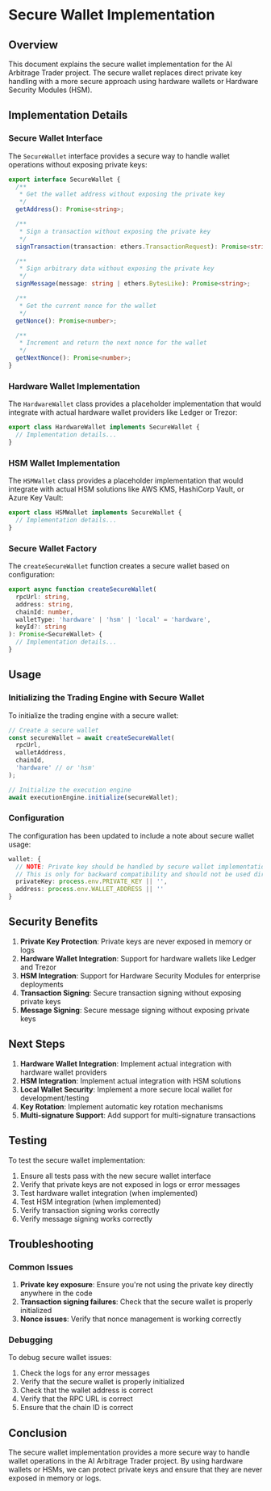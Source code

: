 # Secure Wallet Implementation

## Overview

This document explains the secure wallet implementation for the AI Arbitrage Trader project. The secure wallet replaces direct private key handling with a more secure approach using hardware wallets or Hardware Security Modules (HSM).

## Implementation Details

### Secure Wallet Interface

The `SecureWallet` interface provides a secure way to handle wallet operations without exposing private keys:

```typescript
export interface SecureWallet {
  /**
   * Get the wallet address without exposing the private key
   */
  getAddress(): Promise<string>;

  /**
   * Sign a transaction without exposing the private key
   */
  signTransaction(transaction: ethers.TransactionRequest): Promise<string>;

  /**
   * Sign arbitrary data without exposing the private key
   */
  signMessage(message: string | ethers.BytesLike): Promise<string>;

  /**
   * Get the current nonce for the wallet
   */
  getNonce(): Promise<number>;

  /**
   * Increment and return the next nonce for the wallet
   */
  getNextNonce(): Promise<number>;
}
```

### Hardware Wallet Implementation

The `HardwareWallet` class provides a placeholder implementation that would integrate with actual hardware wallet providers like Ledger or Trezor:

```typescript
export class HardwareWallet implements SecureWallet {
  // Implementation details...
}
```

### HSM Wallet Implementation

The `HSMWallet` class provides a placeholder implementation that would integrate with actual HSM solutions like AWS KMS, HashiCorp Vault, or Azure Key Vault:

```typescript
export class HSMWallet implements SecureWallet {
  // Implementation details...
}
```

### Secure Wallet Factory

The `createSecureWallet` function creates a secure wallet based on configuration:

```typescript
export async function createSecureWallet(
  rpcUrl: string,
  address: string,
  chainId: number,
  walletType: 'hardware' | 'hsm' | 'local' = 'hardware',
  keyId?: string
): Promise<SecureWallet> {
  // Implementation details...
}
```

## Usage

### Initializing the Trading Engine with Secure Wallet

To initialize the trading engine with a secure wallet:

```typescript
// Create a secure wallet
const secureWallet = await createSecureWallet(
  rpcUrl,
  walletAddress,
  chainId,
  'hardware' // or 'hsm'
);

// Initialize the execution engine
await executionEngine.initialize(secureWallet);
```

### Configuration

The configuration has been updated to include a note about secure wallet usage:

```typescript
wallet: {
  // NOTE: Private key should be handled by secure wallet implementation
  // This is only for backward compatibility and should not be used directly
  privateKey: process.env.PRIVATE_KEY || '',
  address: process.env.WALLET_ADDRESS || ''
}
```

## Security Benefits

1. **Private Key Protection**: Private keys are never exposed in memory or logs
2. **Hardware Wallet Integration**: Support for hardware wallets like Ledger and Trezor
3. **HSM Integration**: Support for Hardware Security Modules for enterprise deployments
4. **Transaction Signing**: Secure transaction signing without exposing private keys
5. **Message Signing**: Secure message signing without exposing private keys

## Next Steps

1. **Hardware Wallet Integration**: Implement actual integration with hardware wallet providers
2. **HSM Integration**: Implement actual integration with HSM solutions
3. **Local Wallet Security**: Implement a more secure local wallet for development/testing
4. **Key Rotation**: Implement automatic key rotation mechanisms
5. **Multi-signature Support**: Add support for multi-signature transactions

## Testing

To test the secure wallet implementation:

1. Ensure all tests pass with the new secure wallet interface
2. Verify that private keys are not exposed in logs or error messages
3. Test hardware wallet integration (when implemented)
4. Test HSM integration (when implemented)
5. Verify transaction signing works correctly
6. Verify message signing works correctly

## Troubleshooting

### Common Issues

1. **Private key exposure**: Ensure you're not using the private key directly anywhere in the code
2. **Transaction signing failures**: Check that the secure wallet is properly initialized
3. **Nonce issues**: Verify that nonce management is working correctly

### Debugging

To debug secure wallet issues:

1. Check the logs for any error messages
2. Verify that the secure wallet is properly initialized
3. Check that the wallet address is correct
4. Verify that the RPC URL is correct
5. Ensure that the chain ID is correct

## Conclusion

The secure wallet implementation provides a more secure way to handle wallet operations in the AI Arbitrage Trader project. By using hardware wallets or HSMs, we can protect private keys and ensure that they are never exposed in memory or logs.
